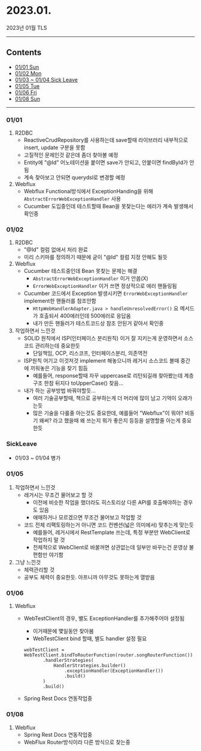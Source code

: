 # 2023.01.
2023년 01월 TLS

---

## Contents

 * [01/01 Sun](#0101)
 * [01/02 Mon](#0102)
 * [01/03 ~ 01/04 Sick Leave](#SickLeave)
 * [01/05 Tue](#0105)
 * [01/06 Fri](#0106)
 * [01/08 Sun](#0108)

---

### 01/01

1. R2DBC
   * ReactiveCrudRepository를 사용하는데 save할때 라이브러리 내부적으로 insert, update 구분을 못함
   * 고질적인 문제인것 같은데 좀더 찾아볼 예정
   * Entity에 "@Id" 어노테이션을 붙이면 save가 안되고, 안붙이면 findById가 안됨
   * 계속 찾아보고 안되면 querydsl로 변경할 예정
2. Webflux
   * Webflux Functional방식에서 ExceptionHanding을 위해 `AbstractErrorWebExceptionHandler` 사용
   * Cucumber 도입중인데 테스트할때 Bean을 못찾는다는 에러가 계속 발생해서 확인중


### 01/02

1. R2DBC
   * "@Id" 컬럼 없애서 처리 완료
   * 미리 스키마를 정의하기 때문에 굳이 "@Id" 컬럼 지정 안해도 될듯
2. Webflux
   * Cucumber 테스트중인데 Bean 못찾는 문제는 해결
     * `AbstractErrorWebExceptionHandler` 이거 안씀(X)
     * `ErrorWebExceptionHandler` 이거 쓰면 정상적으로 에러 핸들링됨
   * Cucumber 코드에서 Exception 발생시키면 `ErrorWebExceptionHandler` implement한 핸들러를 참조안함
     * `HttpWebHandlerAdapter.java > handleUnresolvedError()` 요 메서드가 호출되서 400에러인데 500에러로 응답옴
     * 내가 만든 핸들러가 테스트코드상 참조 안된거 같아서 확인중
3. 작업하면서 느낀것
   * SOLID 원칙에서 ISP(인터페이스 분리원칙) 이거 잘 지키는게 운영하면서 소스코드 관리하는데 중요한듯
     * 단일책임, OCP, 리스코프, 인터페이스분리, 의존역전
   * ISP원칙 어기고 이것저것 implement 해놓으니까 레거시 소스코드 볼때 중간에 끼워놓은 기능을 찾기 힘듬
     * 예를들어, response할때 자꾸 uppercase로 리턴되길래 찾아봤는데 계층구조 한참 뒤지다 toUpperCase() 찾음...
   * 내가 하는 공부방법 바꿔야할듯...
     * 여러 기술공부할때, 책으로 공부하는게 더 머리에 많이 남고 기억이 오래가는듯
     * 많은 기술을 다룰줄 아는것도 중요한데, 예를들어 "Webflux"이 뭐야? 비동기 왜써? 라고 했을때 왜 쓰는지 뭐가 좋은지 등등을 설명할줄 아는게 중요한듯

    
### SickLeave

 * 01/03 ~ 01/04 병가


### 01/05

1. 작업하면서 느낀것
   * 레거시는 무조건 물어보고 할 것
     * 이전에 비슷한 작업을 했더라도 히스토리상 다른 API를 호출해야하는 경우도 있음
     * 애매하거나 모르겠으면 무조건 물어보고 작업할 것
   * 코드 전체 리팩토링하는거 아니면 코드 컨벤션(넓은 의미에서) 맞추는게 맞는듯
     * 예를들어, 레거시에서 RestTemplate 쓰는데, 특정 부분만 WebClient로 작업하지 말 것
     * 전체적으로 WebClient로 바꿀꺼면 상관없는데 일부만 바꾸는건 운영상 불편함만 야기함
2. 그냥 느낀것
   * 체력관리할 것
   * 공부도 체력이 중요한듯. 아프니까 아무것도 못하는게 열받음


### 01/06

1. Webflux
   * WebTestClient의 경우, 별도 ExceptionHandler를 추가해주어야 설정됨
     * 이거때문에 몇일동안 찾아봄
     * WebTestClient bind 할때, 별도 handler 설정 필요
     ```
     webTestClient = WebTestClient.bindToRouterFunction(router.songRouterFunction())
            .handlerStrategies(
                HandlerStrategies.builder()
                    .exceptionHandler(ExceptionHandler())
                    .build()
            )
            .build()
     ```
     
   * Spring Rest Docs 연동작업중


### 01/08

1. Webflux
   * Spring Rest Docs 연동작업중
   * WebFlux Router방식이라 다른 방식으로 찾는중